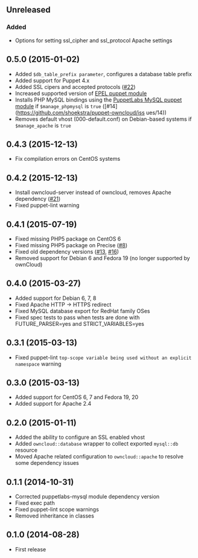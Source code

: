 ## Unreleased
### Added
- Options for setting ssl\_cipher and ssl\_protocol Apache settings

## 0.5.0  (2015-01-02)

- Added `$db_table_prefix parameter`, configures a database table prefix
- Added support for Puppet 4.x
- Added SSL cipers and accepted protocols ([#22](https://github.com/shoekstra/puppet-owncloud/pull/22))
- Increased supported version of [EPEL puppet module](https://github.com/stahnma/puppet-module-epel)
- Installs PHP MySQL bindings using the [PuppetLabs MySQL puppet module](https://github.com/puppetlabs/puppetlabs-mysql) if `$manage_phpmysql` is `true` ([#14](https://github.com/shoekstra/puppet-owncloud/iss
ues/14))
- Removes default vhost (000-default.conf) on Debian-based systems if `$manage_apache` is `true`

## 0.4.3  (2015-12-13)

- Fix compilation errors on CentOS systems

## 0.4.2  (2015-12-13)

- Install owncloud-server instead of owncloud, removes Apache dependency ([#21](https://github.com/shoekstra/puppet-owncloud/pull/21))
- Fixed puppet-lint warning

## 0.4.1  (2015-07-19)

- Fixed missing PHP5 package on CentOS 6
- Fixed missing PHP5 package on Precise ([#8](https://github.com/shoekstra/puppet-owncloud/issues/8))
- Fixed old dependency versions ([#13](https://github.com/shoekstra/puppet-owncloud/issues/13), [#16](https://github.com/shoekstra/puppet-owncloud/issues/16))
- Removed support for Debian 6 and Fedora 19 (no longer supported by ownCloud)

## 0.4.0  (2015-03-27)

- Added support for Debian 6, 7, 8
- Fixed Apache HTTP -> HTTPS redirect
- Fixed MySQL database export for RedHat family OSes
- Fixed spec tests to pass when tests are done with FUTURE_PARSER=yes and STRICT_VARIABLES=yes

## 0.3.1  (2015-03-13)

- Fixed puppet-lint `top-scope variable being used without an explicit namespace` warning

## 0.3.0  (2015-03-13)

- Added support for CentOS 6, 7 and Fedora 19, 20
- Added support for Apache 2.4

## 0.2.0  (2015-01-11)

- Added the ability to configure an SSL enabled vhost
- Added `owncloud::database` wrapper to collect exported `mysql::db` resource
- Moved Apache related configuration to `owncloud::apache` to resolve some dependency issues

## 0.1.1  (2014-10-31)

- Corrected puppetlabs-mysql module dependency version
- Fixed exec path
- Fixed puppet-lint scope warnings
- Removed inheritance in classes

## 0.1.0  (2014-08-28)

- First release
